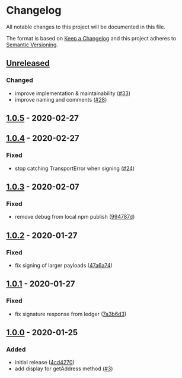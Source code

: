 # Changelog

All notable changes to this project will be documented in this file.

The format is based on [Keep a Changelog](http://keepachangelog.com/en/1.0.0/)
and this project adheres to [Semantic Versioning](http://semver.org/spec/v2.0.0.html).

## [Unreleased]

### Changed

-   improve implementation & maintainability ([#33])
-   improve naming and comments ([#28])

## [1.0.5] - 2020-02-27

## [1.0.4] - 2020-02-27

### Fixed

-   stop catching TransportError when signing ([#24])

## [1.0.3] - 2020-02-07

### Fixed

-   remove debug from local npm publish ([994787d])

## [1.0.2] - 2020-01-27

### Fixed

-   fix signing of larger payloads ([47a6a74])

## [1.0.1] - 2020-01-27

### Fixed

-   fix signature response from ledger ([7a3b6d3])

## [1.0.0] - 2020-01-25

### Added

-   initial release ([4cd4270])
-   add display for getAddress method ([#3])

[#3]: https://github.com/ArkEcosystem/ledger-transport/pull/3
[4cd4270]: https://github.com/ArkEcosystem/ledger-transport/tree/4cd4270b383a7bf819d825f0cf1f65dec060ec2a
[1.0.0]: https://github.com/ArkEcosystem/ledger-transport/tree/4cd4270b383a7bf819d825f0cf1f65dec060ec2a
[7a3b6d3]: https://github.com/ArkEcosystem/ledger-transport/tree/7a3b6d3d1dcc908254237c3b30937fb39a5b84dd
[1.0.1]: https://github.com/ArkEcosystem/ledger-transport/compare/4cd4270b383a7bf819d825f0cf1f65dec060ec2a...4efa6f3bedad91f25b0667d30171e2c3cac3a1b0
[47a6a74]: https://github.com/ArkEcosystem/ledger-transport/tree/47a6a74be15e4b64786b4b52327c6d235a76b62e
[1.0.2]: https://github.com/ArkEcosystem/ledger-transport/compare/4efa6f3bedad91f25b0667d30171e2c3cac3a1b0...f8787d51667e6ceaacd3a23e2d3414225291224c
[994787d]: https://github.com/ArkEcosystem/ledger-transport/tree/994787d9c3b4ef3b4cffb95a6331bd47722c13f1
[1.0.3]: https://github.com/ArkEcosystem/ledger-transport/compare/f8787d51667e6ceaacd3a23e2d3414225291224c...1495fcf49ea6d1f3a5f218d46a4d4df156bffc57
[#24]: https://github.com/ArkEcosystem/ledger-transport/pull/24
[1.0.4]: https://github.com/ArkEcosystem/ledger-transport/compare/1495fcf49ea6d1f3a5f218d46a4d4df156bffc57...d6ccab2697891db6472355d1ff2d76bbc89e6e08
[1.0.5]: https://github.com/ArkEcosystem/ledger-transport/compare/d6ccab2697891db6472355d1ff2d76bbc89e6e08...cf7d9a6679b4db74c07c50155549882f1737b87e
[#28]: https://github.com/ArkEcosystem/ledger-transport/pull/28
[#33]: https://github.com/ArkEcosystem/ledger-transport/pull/33
[unreleased]: https://github.com/ArkEcosystem/ledger-transport/compare/cf7d9a6679b4db74c07c50155549882f1737b87e...develop
